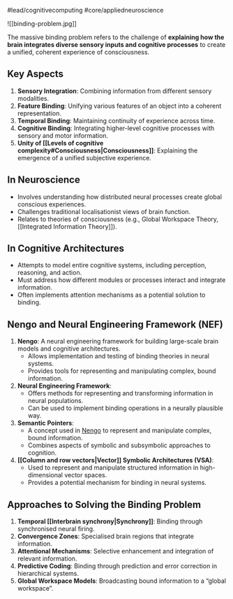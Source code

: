 #lead/cognitivecomputing #core/appliedneuroscience

![[binding-problem.jpg]]

The massive binding problem refers to the challenge of **explaining how the brain integrates diverse sensory inputs and cognitive processes** to create a unified, coherent experience of consciousness.

## Key Aspects

1. **Sensory Integration**: Combining information from different sensory modalities.
2. **Feature Binding**: Unifying various features of an object into a coherent representation.
3. **Temporal Binding**: Maintaining continuity of experience across time.
4. **Cognitive Binding**: Integrating higher-level cognitive processes with sensory and motor information.
5. **Unity of [[Levels of cognitive complexity#Consciousness|Consciousness]]**: Explaining the emergence of a unified subjective experience.

## In Neuroscience

- Involves understanding how distributed neural processes create global conscious experiences.
- Challenges traditional localisationist views of brain function.
- Relates to theories of consciousness (e.g., Global Workspace Theory, [[Integrated Information Theory]]).

## In Cognitive Architectures

- Attempts to model entire cognitive systems, including perception, reasoning, and action.
- Must address how different modules or processes interact and integrate information.
- Often implements attention mechanisms as a potential solution to binding.

## Nengo and Neural Engineering Framework (NEF)

1. **Nengo**: A neural engineering framework for building large-scale brain models and cognitive architectures.
   - Allows implementation and testing of binding theories in neural systems.
   - Provides tools for representing and manipulating complex, bound information.
2. **Neural Engineering Framework**:
   - Offers methods for representing and transforming information in neural populations.
   - Can be used to implement binding operations in a neurally plausible way.
3. **Semantic Pointers**:
   - A concept used in [Nengo](https://www.nengo.ai/) to represent and manipulate complex, bound information.
   - Combines aspects of symbolic and subsymbolic approaches to cognition.
4. **[[Column and row vectors|Vector]] Symbolic Architectures (VSA)**:
   - Used to represent and manipulate structured information in high-dimensional vector spaces.
   - Provides a potential mechanism for binding in neural systems.

## Approaches to Solving the Binding Problem

1. **Temporal [[Interbrain synchrony|Synchrony]]**: Binding through synchronised neural firing.
2. **Convergence Zones**: Specialised brain regions that integrate information.
3. **Attentional Mechanisms**: Selective enhancement and integration of relevant information.
4. **Predictive Coding**: Binding through prediction and error correction in hierarchical systems.
5. **Global Workspace Models**: Broadcasting bound information to a “global workspace”.
